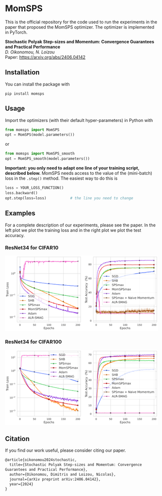 # MomSPS
This is the official repository for the code used to run the experiments in the paper that proposed the MomSPS optimizer. The optimizer is implemented in PyTorch. 


**Stochastic Polyak Step-sizes and Momentum: Convergence Guarantees and Practical Performance**\
*D. Oikonomou, N. Loizou*\
Paper: https://arxiv.org/abs/2406.04142


## Installation

You can install the package with

```
pip install momsps
```


## Usage

Import the optimizers (with their default hyper-parameters) in Python with

``` python
from momsps import MomSPS
opt = MomSPS(model.parameters())
```
or

``` python
from momsps import MomSPS_smooth
opt = MomSPS_smooth(model.parameters())
```

**Important: you only need to adapt one line of your training script, described below.** 
MomSPS needs access to the value of the (mini-batch) loss in the ``.step()`` method. The easiest way to do this is

``` python
loss = YOUR_LOSS_FUNCTION()
loss.backward()
opt.step(loss=loss)           # the line you need to change
```


## Examples

For a complete description of our experiments, please see the paper. In the left plot we plot the training loss and in the right plot we plot the test accuracy.

### ResNet34 for CIFAR10

<p float="left">
    <img src="imgs/m_resnet34_set_cifar10_bs_256_e_200.png" width="600" />
</p>

### ResNet34 for CIFAR100

<p float="left">
    <img src="imgs/m_resnet34_set_cifar100_bs_256_e_200.png" width="600" />
</p>


## Citation

If you find our work useful, please consider citing our paper.

```
@article{oikonomou2024stochastic,
  title={Stochastic Polyak Step-sizes and Momentum: Convergence Guarantees and Practical Performance},
  author={Oikonomou, Dimitris and Loizou, Nicolas},
  journal={arXiv preprint arXiv:2406.04142},
  year={2024}
}
```
